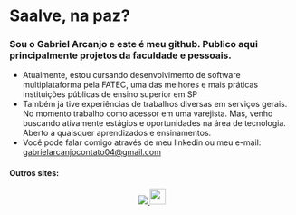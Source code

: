 # Saalve, na paz?
### Sou o Gabriel Arcanjo e este é meu github. Publico aqui principalmente projetos da faculdade e pessoais.
- Atualmente, estou cursando desenvolvimento de software multiplataforma pela FATEC, uma das melhores e mais práticas instituições públicas de ensino superior em SP
- Também já tive experiências de trabalhos diversas em serviços gerais. No momento trabalho como acessor em uma varejista. Mas, venho buscando ativamente estágios e oportunidades na área de tecnologia. Aberto a quaisquer aprendizados e ensinamentos.
- Você pode falar comigo através de meu linkedin ou meu e-mail: gabrielarcanjocontato04@gmail.com

<!--
<div align='center'>
  <a></a>
    <img height="180em" src="https://github-readme-stats.vercel.app/api?username=RoyalPandalfuul&show_icons=true&theme=tokyonight">
    <img height="180em" src="https://github-readme-stats.vercel.app/api/top-langs/?username=RoyalPandalfuul&layout=compact&theme=tokyonight">
  <a></a>
</div>
-->
#### Outros sites:
<div align='center'>
  <a target="_blank" href="https://www.codewars.com/users/Royal%20Pandalfuul">
    <img src="https://img.shields.io/badge/Codewars-B1361E?style=for-the-badge&logo=Codewars&logoColor=white">
  </a>
  <a target="_blank" href="https://www.linkedin.com.br/in/gabriel-arcanjo">
    <img style="height:28px" src="https://upload.wikimedia.org/wikipedia/commons/1/19/LinkedIn_logo.svg">
  </a>
</div>
